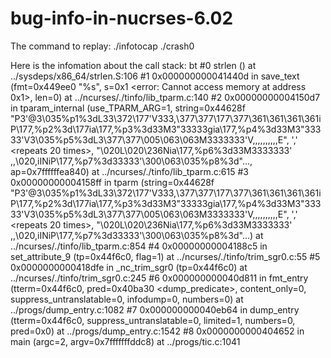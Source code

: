 # bug-info-in-nucrses-6.02

The command to replay: ./infotocap ./crash0

Here is the infomation about the call stack:
bt
#0  strlen () at ../sysdeps/x86_64/strlen.S:106
#1  0x000000000041440d in save_text (fmt=0x449ee0 "%s", s=0x1 <error: Cannot access memory at address 0x1>, len=0) at ../ncurses/./tinfo/lib_tparm.c:140
#2  0x00000000004150d7 in tparam_internal (use_TPARM_ARG=1, string=0x44628f "P3'@3\035%p1%3dL33\372\177'V333,\377\377\177\377\361\361\361\361iP\177,%p2%3d\177ia\177,%p3%3d33M3\"33333gia\177,%p4%3d33M3\"33333'V3\035%p5%3dL3\377\377\005\063\063M3333333'V,,,,,,,,,,E", ',' <repeats 20 times>, "\020L\020\236Nia\177,%p6%3d33M3333333' ,,\020,iINiP\177,%p7%3d33333'\300\063\035%p8%3d"..., ap=0x7ffffffea840) at ../ncurses/./tinfo/lib_tparm.c:615
#3  0x00000000004158ff in tparm (string=0x44628f "P3'@3\035%p1%3dL33\372\177'V333,\377\377\177\377\361\361\361\361iP\177,%p2%3d\177ia\177,%p3%3d33M3\"33333gia\177,%p4%3d33M3\"33333'V3\035%p5%3dL3\377\377\005\063\063M3333333'V,,,,,,,,,,E", ',' <repeats 20 times>, "\020L\020\236Nia\177,%p6%3d33M3333333' ,,\020,iINiP\177,%p7%3d33333'\300\063\035%p8%3d"...) at ../ncurses/./tinfo/lib_tparm.c:854
#4  0x00000000004188c5 in set_attribute_9 (tp=0x44f6c0, flag=1) at ../ncurses/./tinfo/trim_sgr0.c:55
#5  0x0000000000418dfe in _nc_trim_sgr0 (tp=0x44f6c0) at ../ncurses/./tinfo/trim_sgr0.c:245
#6  0x000000000040d811 in fmt_entry (tterm=0x44f6c0, pred=0x40ba30 <dump_predicate>, content_only=0, suppress_untranslatable=0, infodump=0, numbers=0) at ../progs/dump_entry.c:1082
#7  0x000000000040eb64 in dump_entry (tterm=0x44f6c0, suppress_untranslatable=0, limited=1, numbers=0, pred=0x0) at ../progs/dump_entry.c:1542
#8  0x0000000000404652 in main (argc=2, argv=0x7fffffffddc8) at ../progs/tic.c:1041
